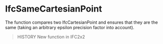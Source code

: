 # IfcSameCartesianPoint

The function compares two IfcCartesianPoint and ensures that they are the same (taking an arbitrary epsilon precision factor into account).
<!-- end of short definition -->

> HISTORY New function in IFC2x2
